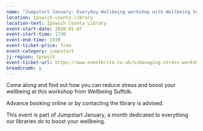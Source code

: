 ```yaml
---
name: "Jumpstart January: Everyday Wellbeing workshop with Wellbeing Suffolk"
location: ipswich-county-library
location-text: Ipswich County Library
event-start-date: 2020-01-07
event-start-time: 1730
event-end-time: 1930
event-ticket-price: free
event-category: jumpstart
jj-region: ipswich
event-ticket-url: https://www.eventbrite.co.uk/e/managing-stress-workshop-tickets-85763231133
breadcrumb: y
---
```


Come along and find out how you can reduce stress and boost your wellbeing at this workshop from Wellbeing Suffolk.

Advance booking online or by contacting the library is advised.

This event is part of Jumpstart January, a month dedicated to everything our libraries do to boost your wellbeing.
